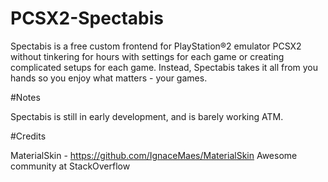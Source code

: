 # PCSX2-Spectabis

Spectabis is a free custom frontend for PlayStation®2 emulator PCSX2 without tinkering for hours with settings for each game or creating complicated setups for each game. Instead, Spectabis takes it all from you hands so you enjoy what matters - your games.


#Notes

Spectabis is still in early development, and is barely working ATM.

#Credits

MaterialSkin - https://github.com/IgnaceMaes/MaterialSkin
  Awesome community at StackOverflow
